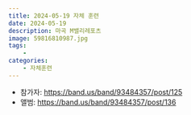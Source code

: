 ```yaml
---
title: 2024-05-19 자체 훈련
date: 2024-05-19
description: 마곡 M밸리레포츠
image: 59816810987.jpg
tags:
    - 
categories:
    - 자체훈련
---
```


- 참가자: https://band.us/band/93484357/post/125
- 앨범: https://band.us/band/93484357/post/136